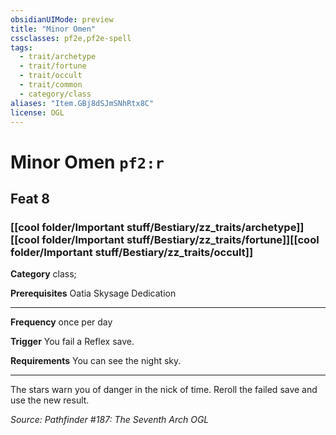 ```yaml
---
obsidianUIMode: preview
title: "Minor Omen"
cssclasses: pf2e,pf2e-spell
tags:
  - trait/archetype
  - trait/fortune
  - trait/occult
  - trait/common
  - category/class
aliases: "Item.GBj8dSJmSNhRtx8C"
license: OGL
---
```

# Minor Omen `pf2:r`
## Feat 8
### [[cool folder/Important stuff/Bestiary/zz_traits/archetype]][[cool folder/Important stuff/Bestiary/zz_traits/fortune]][[cool folder/Important stuff/Bestiary/zz_traits/occult]]

**Category** class; 



**Prerequisites** Oatia Skysage Dedication
* * *
**Frequency** once per day

**Trigger** You fail a Reflex save.

**Requirements** You can see the night sky.

* * *

The stars warn you of danger in the nick of time. Reroll the failed save and use the new result.

*Source: Pathfinder #187: The Seventh Arch*
*OGL*